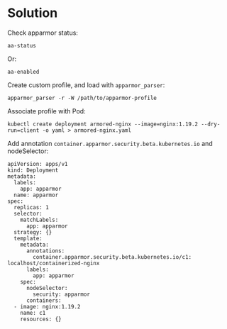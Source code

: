 # Solution

Check apparmor status:

    aa-status

Or:

    aa-enabled

Create custom profile, and load with `apparmor_parser`:

    apparmor_parser -r -W /path/to/apparmor-profile

Associate profile with Pod:

    kubectl create deployment armored-nginx --image=nginx:1.19.2 --dry-run=client -o yaml > armored-nginx.yaml

Add annotation `container.apparmor.security.beta.kubernetes.io` and
nodeSelector:

    apiVersion: apps/v1
    kind: Deployment
    metadata:
      labels:
        app: apparmor
      name: apparmor
    spec:
      replicas: 1
      selector:
        matchLabels:
          app: apparmor
      strategy: {}
      template:
        metadata:
          annotations:
            container.apparmor.security.beta.kubernetes.io/c1: localhost/containerized-nginx
          labels:
            app: apparmor
        spec:
          nodeSelector:
            security: apparmor
          containers:
      - image: nginx:1.19.2
        name: c1
        resources: {}
